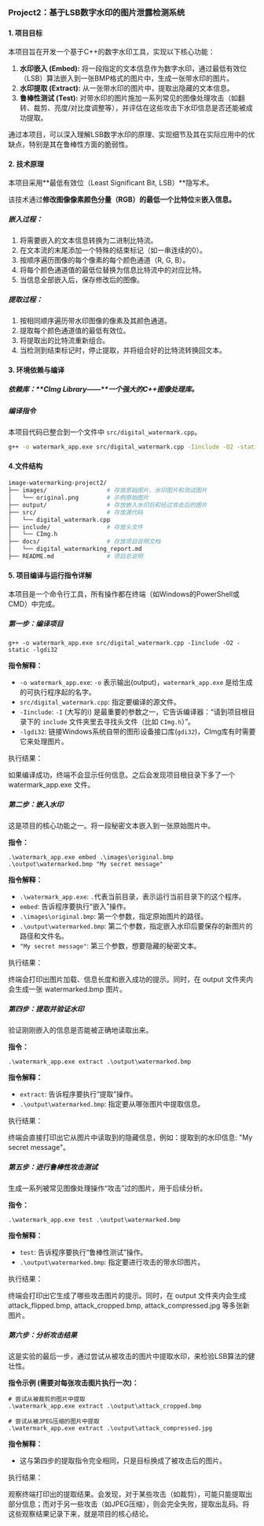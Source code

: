 ### Project2：基于LSB数字水印的图片泄露检测系统

#### 1. 项目目标

本项目旨在开发一个基于C++的数字水印工具，实现以下核心功能：

1. **水印嵌入 (Embed):** 将一段指定的文本信息作为数字水印，通过最低有效位（LSB）算法嵌入到一张BMP格式的图片中，生成一张带水印的图片。
2. **水印提取 (Extract):** 从一张带水印的图片中，提取出隐藏的文本信息。
3. **鲁棒性测试 (Test):** 对带水印的图片施加一系列常见的图像处理攻击（如翻转、裁剪、亮度/对比度调整等），并评估在这些攻击下水印信息是否还能被成功提取。

通过本项目，可以深入理解LSB数字水印的原理、实现细节及其在实际应用中的优缺点，特别是其在鲁棒性方面的脆弱性。

#### 2. 技术原理

本项目采用**最低有效位（Least Significant Bit, LSB）**隐写术。

该技术通过**修改图像像素颜色分量（RGB）的最低一个比特位**来**嵌入信息。**

##### 嵌入过程：

1. 将需要嵌入的文本信息转换为二进制比特流。
2. 在文本流的末尾添加一个特殊的结束标记（如一串连续的0）。
3. 按顺序遍历图像的每个像素的每个颜色通道（R, G, B）。
4. 将每个颜色通道值的最低位替换为信息比特流中的对应比特。
5. 当信息全部嵌入后，保存修改后的图像。

##### 提取过程：

1. 按相同顺序遍历带水印图像的像素及其颜色通道。
2. 提取每个颜色通道值的最低有效位。
3. 将提取出的比特流重新组合。
4. 当检测到结束标记时，停止提取，并将组合好的比特流转换回文本。

#### 3. 环境依赖与编译

##### 依赖库：**CImg Library——**一个强大的C++图像处理库。

##### 编译指令

本项目代码已整合到一个文件中 `src/digital_watermark.cpp`。

```bash
g++ -o watermark_app.exe src/digital_watermark.cpp -Iinclude -O2 -static -lgdi32
```

#### 4.文件结构

```bash
image-watermarking-project2/
├── images/                 # 存放原始图片、水印图片和测试图片
│   └── original.png        # 示例原始图片
├── output/                 # 存放嵌入水印后和经过攻击后的图片
├── src/                    # 存放源代码
│   └── digital_watermark.cpp
├── include/                # 存放头文件
│   └── CImg.h
├── docs/                   # 存放项目说明文档
│   └── digital_watermarking_report.md
├── README.md               # 项目总说明
```

#### 5. 项目编译与运行指令详解

本项目是一个命令行工具，所有操作都在终端（如Windows的PowerShell或CMD）中完成。

##### 第一步：编译项目 

```
g++ -o watermark_app.exe src/digital_watermark.cpp -Iinclude -O2 -static -lgdi32
```

**指令解释：**

- `-o watermark_app.exe`: `-o` 表示输出(output)，`watermark_app.exe` 是给生成的可执行程序起的名字。
- `src/digital_watermark.cpp`: 指定要编译的源文件。
- `-Iinclude`: `-I` (大写的i) 是最重要的参数之一，它告诉编译器：“请到项目根目录下的 `include` 文件夹里去寻找头文件（比如 `CImg.h`）”。
- `-lgdi32`: 链接Windows系统自带的图形设备接口库(`gdi32`)，CImg库有时需要它来处理图片。

执行结果：

如果编译成功，终端不会显示任何信息。之后会发现项目根目录下多了一个 watermark_app.exe 文件。

##### 第二步：嵌入水印

这是项目的核心功能之一。将一段秘密文本嵌入到一张原始图片中。

**指令：**

```
.\watermark_app.exe embed .\images\original.bmp .\output\watermarked.bmp "My secret message"
```

**指令解释：**

- `.\watermark_app.exe`: `.`代表当前目录，表示运行当前目录下的这个程序。
- `embed`: 告诉程序要执行“嵌入”操作。
- `.\images\original.bmp`: 第一个参数，指定原始图片的路径。
- `.\output\watermarked.bmp`: 第二个参数，指定嵌入水印后要保存的新图片的路径和文件名。
- `"My secret message"`: 第三个参数，想要隐藏的秘密文本。

执行结果：

终端会打印出图片加载、信息长度和嵌入成功的提示。同时，在 output 文件夹内会生成一张 watermarked.bmp 图片。

##### 第四步：提取并验证水印

验证刚刚嵌入的信息是否能被正确地读取出来。

**指令：**

```
.\watermark_app.exe extract .\output\watermarked.bmp
```

**指令解释：**

- `extract`: 告诉程序要执行“提取”操作。
- `.\output\watermarked.bmp`: 指定要从哪张图片中提取信息。

执行结果：

终端会直接打印出它从图片中读取到的隐藏信息，例如：提取到的水印信息: "My secret message"。

##### 第五步：进行鲁棒性攻击测试

生成一系列被常见图像处理操作“攻击”过的图片，用于后续分析。

**指令：**

```
.\watermark_app.exe test .\output\watermarked.bmp
```

**指令解释：**

- `test`: 告诉程序要执行“鲁棒性测试”操作。
- `.\output\watermarked.bmp`: 指定要进行攻击的带水印图片。

执行结果：

终端会打印出它生成了哪些攻击图片的提示。同时，在 output 文件夹内会生成 attack_flipped.bmp, attack_cropped.bmp, attack_compressed.jpg 等多张新图片。

##### 第六步：分析攻击结果

这是实验的最后一步，通过尝试从被攻击的图片中提取水印，来检验LSB算法的健壮性。

**指令示例 (需要对每张攻击图片执行一次)：**

```
# 尝试从被裁剪的图片中提取
.\watermark_app.exe extract .\output\attack_cropped.bmp

# 尝试从被JPEG压缩的图片中提取
.\watermark_app.exe extract .\output\attack_compressed.jpg
```

**指令解释：**

- 这与第四步的提取指令完全相同，只是目标换成了被攻击后的图片。

执行结果：

观察终端打印出的提取结果。会发现，对于某些攻击（如裁剪），可能只能提取出部分信息；而对于另一些攻击（如JPEG压缩），则会完全失败，提取出乱码。将这些观察结果记录下来，就是项目的核心结论。
